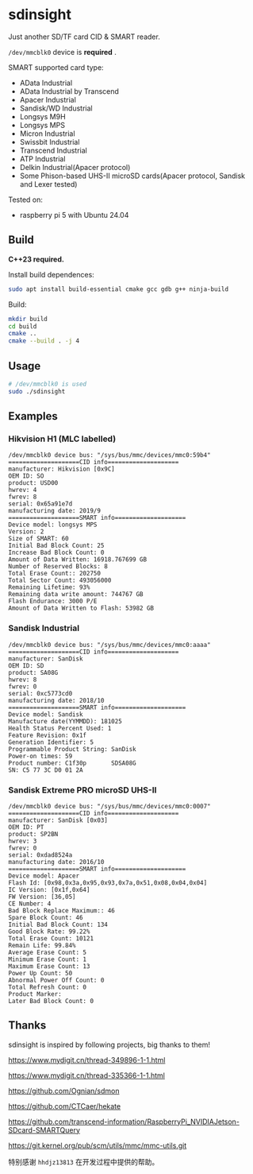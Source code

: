 # sdinsight

Just another SD/TF card CID & SMART reader.

`/dev/mmcblk0` device is **required** .

SMART supported card type:

* AData Industrial
* AData Industrial by Transcend
* Apacer Industrial
* Sandisk/WD Industrial
* Longsys M9H
* Longsys MPS
* Micron Industrial
* Swissbit Industrial
* Transcend Industrial
* ATP Industrial
* Delkin Industrial(Apacer protocol)
* Some Phison-based UHS-II microSD cards(Apacer protocol, Sandisk and Lexer tested)

Tested on:

* raspberry pi 5 with Ubuntu 24.04


## Build

**C++23 required.**

Install build dependences:

```bash
sudo apt install build-essential cmake gcc gdb g++ ninja-build
```

Build:

```bash
mkdir build
cd build
cmake ..
cmake --build . -j 4
```

## Usage

```bash
# /dev/mmcblk0 is used
sudo ./sdinsight
```

## Examples

### Hikvision H1 (MLC labelled)

```
/dev/mmcblk0 device bus: "/sys/bus/mmc/devices/mmc0:59b4"
====================CID info====================
manufacturer: Hikvision [0x9C]
OEM ID: SO
product: USD00
hwrev: 4
fwrev: 8
serial: 0x65a91e7d
manufacturing date: 2019/9
====================SMART info====================
Device model: longsys MPS
Version: 2
Size of SMART: 60
Initial Bad Block Count: 25
Increase Bad Block Count: 0
Amount of Data Written: 16918.767699 GB 
Number of Reserved Blocks: 8
Total Erase Count:: 202750
Total Sector Count: 493056000
Remaining Lifetime: 93%
Remaining data write amount: 744767 GB
Flash Endurance: 3000 P/E
Amount of Data Written to Flash: 53982 GB
```

### Sandisk Industrial

```
/dev/mmcblk0 device bus: "/sys/bus/mmc/devices/mmc0:aaaa"
====================CID info====================
manufacturer: SanDisk
OEM ID: SD
product: SA08G
hwrev: 8
fwrev: 0
serial: 0xc5773cd0
manufacturing date: 2018/10
====================SMART info====================
Device model: Sandisk
Manufacture date(YYMMDD): 181025
Health Status Percent Used: 1
Feature Revision: 0x1f
Generation Identifier: 5
Programmable Product String: SanDisk                         
Power-on times: 59
Product number: C1f30p       SDSA08G
SN: C5 77 3C D0 01 2A
```

### Sandisk Extreme PRO microSD UHS-II

```
/dev/mmcblk0 device bus: "/sys/bus/mmc/devices/mmc0:0007"
====================CID info====================
manufacturer: SanDisk [0x03]
OEM ID: PT
product: SP2BN
hwrev: 3
fwrev: 0
serial: 0xdad8524a
manufacturing date: 2016/10
====================SMART info====================
Device model: Apacer
Flash Id: [0x98,0x3a,0x95,0x93,0x7a,0x51,0x08,0x04,0x04]
IC Version: [0x1f,0x64]
FW Version: [36,05]
CE Number: 4
Bad Block Replace Maximum:: 46
Spare Block Count: 46
Initial Bad Block Count: 134
Good Block Rate: 99.22%
Total Erase Count: 10121
Remain Life: 99.84%
Average Erase Count: 5
Minimum Erase Count: 1
Maximum Erase Count: 13
Power Up Count: 50
Abnormal Power Off Count: 0
Total Refresh Count: 0
Product Marker: 
Later Bad Block Count: 0
```


## Thanks

sdinsight is inspired by following projects, big thanks to them!

https://www.mydigit.cn/thread-349896-1-1.html

https://www.mydigit.cn/thread-335366-1-1.html

https://github.com/Ognian/sdmon

https://github.com/CTCaer/hekate

https://github.com/transcend-information/RaspberryPi_NVIDIAJetson-SDcard-SMARTQuery

https://git.kernel.org/pub/scm/utils/mmc/mmc-utils.git

特别感谢 `hhdjz13813` 在开发过程中提供的帮助。
